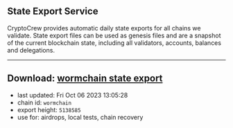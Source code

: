 ## State Export Service
CryptoCrew provides automatic daily state exports for all chains we validate. State export files can be used as genesis files and are a snapshot of the current blockchain state, including all validators, accounts, balances and delegations.

---
**Download: [wormchain state export](https://dl.ccvalidators.com/SERVICE/wormchain/wormchain_export_5138585.json)**
---

- last updated: Fri Oct 06 2023 13:05:28
- chain id: `wormchain`
- export height: `5138585`
- use for: airdrops, local tests, chain recovery
